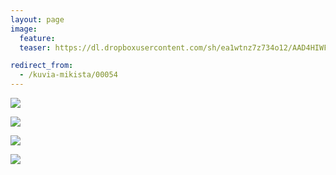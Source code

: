 ```yaml
---
layout: page
image:
  feature:
  teaser: https://dl.dropboxusercontent.com/sh/ea1wtnz7z734o12/AAD4HIWFCsfK7as3IR6I2gy1a/mikin-kuvat/1/DSC34512-245px.jpg

redirect_from:
  - /kuvia-mikista/00054
---
```


[![](https://dl.dropboxusercontent.com/sh/ea1wtnz7z734o12/AADrBXVUKS6MUhCZhsT3aQEMa/mikin-kuvat/1/DSC34517-800px.jpg)](https://dl.dropboxusercontent.com/sh/ea1wtnz7z734o12/AADRUBG5Aee0rmLBuK28N4Coa/mikin-kuvat/1/DSC34517.jpg)

[![](https://dl.dropboxusercontent.com/sh/ea1wtnz7z734o12/AADxEDa-xeOj5pzYIiGdYQjCa/mikin-kuvat/1/DSC34515-800px.jpg)](https://dl.dropboxusercontent.com/sh/ea1wtnz7z734o12/AAApdC-nFo_V2iCYcr3boCGLa/mikin-kuvat/1/DSC34515.jpg)

[![](https://dl.dropboxusercontent.com/sh/ea1wtnz7z734o12/AAAQsw0YbWIyCn26Am9B8YrEa/mikin-kuvat/1/DSC34514-800px.jpg)](https://dl.dropboxusercontent.com/sh/ea1wtnz7z734o12/AAAKsoL_fQYPRb6_7uqj7wAWa/mikin-kuvat/1/DSC34514.jpg)

[![](https://dl.dropboxusercontent.com/sh/ea1wtnz7z734o12/AADW4r59hkisaZSUB8VIbRLla/mikin-kuvat/1/DSC34512-800px.jpg)](https://dl.dropboxusercontent.com/sh/ea1wtnz7z734o12/AABxqCRpw_cuf2gWvopW4-7za/mikin-kuvat/1/DSC34512.jpg)
